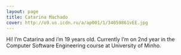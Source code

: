 ```yaml
---
layout: page
title: Catarina Machado
cover: http://o9.us.icdn.ru/a/ap001/1/34059861vEE.jpg
---
```


Hi! I’m Catarina and i’m 19 years old. Currently I’m on 2nd year in the Computer Software Engineering course at University of Minho.
